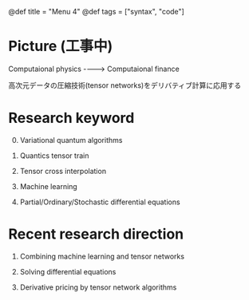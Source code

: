 @def title = "Menu 4"
@def tags = ["syntax", "code"]


# Picture (工事中)

Computaional physics ----> Computaional finance 

高次元データの圧縮技術(tensor networks)をデリバティブ計算に応用する


# Research keyword

0. Variational quantum algorithms

1. Quantics tensor train

2. Tensor cross interpolation 

3. Machine learning 

4. Partial/Ordinary/Stochastic differential equations


# Recent research direction

1. Combining machine learning and tensor networks

2. Solving differential equations

3. Derivative pricing by tensor network algorithms



